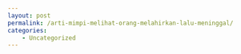 ```yaml
---
layout: post
permalink: /arti-mimpi-melihat-orang-melahirkan-lalu-meninggal/
categories:
    - Uncategorized
---
```



